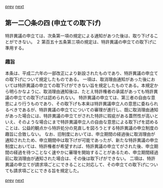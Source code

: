[prev](/specific/markdowns/特許法/174_Mp-Ch_5-At_120_3.md)
[next](/specific/markdowns/特許法/176_Mp-Ch_5-At_120_5.md)
## 第一二〇条の四 (申立ての取下げ)
特許異議の申立ては、次条第一項の規定による通知があつた後は、取り下げることができない。
２ 第百五十五条第三項の規定は、特許異議の申立ての取下げに準用する。

### 趣旨
本条は、平成二六年の一部改正により新設されたものであり、特許異議の申立ての取下げについて規定したものである。
一項は、取消理由通知があった後においては特許異議の申立ての取下げができない旨を規定したものである。本規定から明らかなように、取消理由通知後は、たとえ特許権者の承諾があっても特許異議の申立ての取下げは認められない。
特許異議の申立ては、第三者の自由な意思により行うものであり、その取下げも本来は特許異議申立人の意思に委ねられるべきであるが、特許異議の申立てについての審理が進行し、既に取消理由通知があった場合には、特許異議の申立てがされた特許に瑕疵がある蓋然性が高いといえ、そのような場合にまで特許異議申立人の自由な意思による取下げを認めることは、公益的観点から特許処分の見直しを図ろうとする特許異議の申立制度の趣旨に合致しない。
なお、旧制度においては、申立期間の経過後に取消理由が通知されたため、申立期間中は取下げが可能であったが、新たな特許異議の申立制度においては、特許権者が希望すれば、特許異議の申立てがされた後、申立期間の経過を待つことなく速やかに審理を開始することがあるため、申立期間経過前に取消理由が通知された場合は、その後は取下げができない。
二項は、特許異議の申立てが請求項ごとにできることに対応して、その申立ての取下げについても請求項ごとにできる旨を規定した。

[prev](/specific/markdowns/特許法/174_Mp-Ch_5-At_120_3.md)
[next](/specific/markdowns/特許法/176_Mp-Ch_5-At_120_5.md)